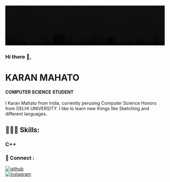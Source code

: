 ![COMPUTER SCIENCE STUDENT](https://github.com/Karan-Mahato/Karan-Mahato/blob/main/Banner1gif.gif)

### Hi there 👋, 
# KARAN MAHATO
#### COMPUTER SCIENCE STUDENT
I Karan Mahato from India, currently perusing Computer Science Honors from DELHI UNIVERSITY.
I like to learn new things like Sketching and different languages. 

## 🧑🏽‍💻 Skills: 
### C++

### 🔗 Connect :
[<img src='https://cdn.jsdelivr.net/npm/simple-icons@3.0.1/icons/github.svg' alt='github' height='40'>](https://github.com/Karan-Mahato)         
[<img src='https://cdn.jsdelivr.net/npm/simple-icons@3.0.1/icons/instagram.svg' alt='instagram' height='40'>](https://www.instagram.com/karan_7dc//)  

 



<!---
Karan-Mahato/Karan-Mahato is a ✨ special ✨ repository because its `README.md` (this file) appears on your GitHub profile.
You can click the Preview link to take a look at your changes.
--->
